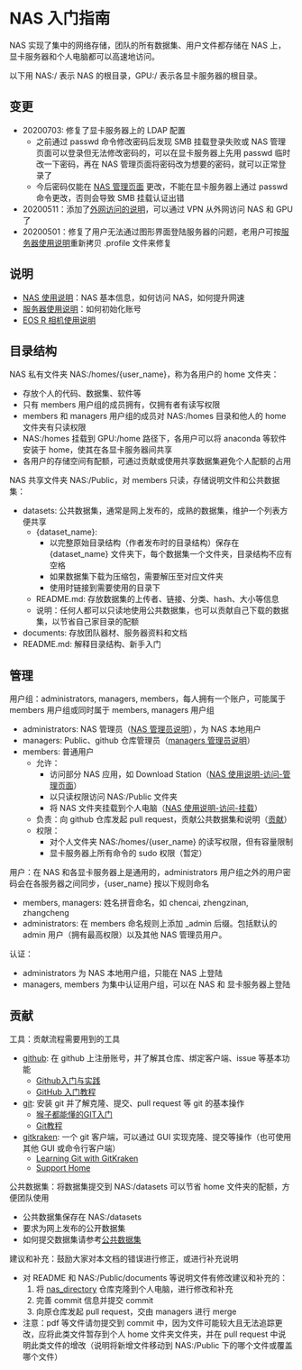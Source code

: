 # NAS 入门指南

NAS 实现了集中的网络存储，团队的所有数据集、用户文件都存储在 NAS 上，显卡服务器和个人电脑都可以高速地访问。

以下用 NAS:/ 表示 NAS 的根目录，GPU:/ 表示各显卡服务器的根目录。


## 变更

* 20200703: 修复了显卡服务器上的 LDAP 配置
    * 之前通过 passwd 命令修改密码后发现 SMB 挂载登录失败或 NAS 管理页面可以登录但无法修改密码的，可以在显卡服务器上先用 passwd 临时改一下密码，再在 NAS 管理页面将密码改为想要的密码，就可以正常登录了
    * 今后密码仅能在 [NAS 管理页面](https://192.168.1.119:5001/cgi-bin/) 更改，不能在显卡服务器上通过 passwd 命令更改，否则会导致 SMB 挂载认证出错
* 20200511：添加了[外网访问的说明](documents/nas/README.md#外网访问)，可以通过 VPN 从外网访问 NAS 和 GPU 了
* 20200501：修复了用户无法通过图形界面登陆服务器的问题，老用户可按[服务器使用说明](documents/server/README.md)重新拷贝 .profile 文件来修复


## 说明

* [NAS 使用说明](documents/nas/README.md)：NAS 基本信息，如何访问 NAS，如何提升网速
* [服务器使用说明](documents/server/README.md)：如何初始化账号
* [EOS R 相机使用说明](documents/eos_r/README.md)


## 目录结构

NAS 私有文件夹 NAS:/homes/{user_name}，称为各用户的 home 文件夹：
* 存放个人的代码、数据集、软件等
* 只有 members 用户组的成员拥有，仅拥有者有读写权限
* members 和 managers 用户组的成员对 NAS:/homes 目录和他人的 home 文件夹有只读权限
* NAS:/homes 挂载到 GPU:/home 路径下，各用户可以将 anaconda 等软件安装于 home，使其在各显卡服务器间共享
* 各用户的存储空间有配额，可通过贡献或使用共享数据集避免个人配额的占用

NAS 共享文件夹 NAS:/Public，对 members 只读，存储说明文件和公共数据集：
* datasets: 公共数据集，通常是网上发布的，成熟的数据集，维护一个列表方便共享
    * {dataset_name}: 
        * 以完整原始目录结构（作者发布时的目录结构）保存在 {dataset_name} 文件夹下，每个数据集一个文件夹，目录结构不应有空格
        * 如果数据集下载为压缩包，需要解压至对应文件夹
        * 使用时链接到需要使用的目录下
    * README.md: 存放数据集的上传者、链接、分类、hash、大小等信息
    * 说明：任何人都可以只读地使用公共数据集，也可以贡献自己下载的数据集，以节省自己家目录的配额
* documents: 存放团队器材、服务器资料和文档
* README.md: 解释目录结构、新手入门


## 管理

用户组：administrators, managers, members，每人拥有一个账户，可能属于 members 用户组或同时属于 members, managers 用户组
* administrators: NAS 管理员（[NAS 管理员说明](documents/nas/README_admin.md)），为 NAS 本地用户
* managers: Public、github 仓库管理员（[managers 管理员说明](documents/nas/README_managers.md)）
* members: 普通用户
    * 允许：
        * 访问部分 NAS 应用，如 Download Station（[NAS 使用说明-访问-管理页面](documents/nas/README.md/#访问)）
        * 以只读权限访问 NAS:/Public 文件夹
        * 将 NAS 文件夹挂载到个人电脑（[NAS 使用说明-访问-挂载](documents/nas/README.md/#访问)）
    * 负责：向 github 仓库发起 pull request，贡献公共数据集和说明（[贡献](#贡献)）
    * 权限：
        * 对个人文件夹 NAS:/homes/{user_name} 的读写权限，但有容量限制
        * 显卡服务器上所有命令的 sudo 权限（暂定）

用户：在 NAS 和各显卡服务器上是通用的，administrators 用户组之外的用户密码会在各服务器之间同步，{user_name} 按以下规则命名
* members, managers: 姓名拼音命名，如 chencai, zhengzinan, zhangcheng
* administrators: 在 members 命名规则上添加 _admin 后缀。包括默认的 admin 用户（拥有最高权限）以及其他 NAS 管理员用户。

认证：
* administrators 为 NAS 本地用户组，只能在 NAS 上登陆
* managers, members 为集中认证用户组，可以在 NAS 和 显卡服务器上登陆


## 贡献

工具：贡献流程需要用到的工具
* [github](https://github.com/): 在 github 上注册账号，并了解其仓库、绑定客户端、issue 等基本功能
    * [Github入门与实践](https://www.jianshu.com/p/38611735b15e)
    * [GitHub 入门教程](https://www.cnblogs.com/xueweihan/p/7217846.html)
* [git](https://git-scm.com/): 安装 git 并了解克隆、提交、pull request 等 git 的基本操作
    * [猴子都能懂的GIT入门](https://backlog.com/git-tutorial/cn/)
    * [Git教程](https://www.liaoxuefeng.com/wiki/896043488029600)
* [gitkraken](https://www.gitkraken.com/): 一个 git 客户端，可以通过 GUI 实现克隆、提交等操作（也可使用其他 GUI 或命令行客户端）
    * [Learning Git with GitKraken](https://support.gitkraken.com/start-here/guide/)
    * [Support Home](https://support.gitkraken.com/)

公共数据集：将数据集提交到 NAS:/datasets 可以节省 home 文件夹的配额，方便团队使用
* 公共数据集保存在 NAS:/datasets
* 要求为网上发布的公开数据集
* 如何提交数据集请参考[公共数据集](datasets/README.md)

建议和补充：鼓励大家对本文档的错误进行修正，或进行补充说明
* 对 README 和 NAS:/Public/documents 等说明文件有修改建议和补充的：
    1. 将 [nas_directory](https://github.com/pidan1231239/nas_directory) 仓库克隆到个人电脑，进行修改和补充
    1. 完善 commit 信息并提交 commit
    1. 向原仓库发起 pull request，交由 managers 进行 merge
* 注意：pdf 等文件请勿提交到 commit 中，因为文件可能较大且无法追踪更改，应将此类文件暂存到个人 home 文件夹文件夹，并在 pull request 中说明此类文件的增改（说明将新增文件移动到 NAS:/Public 下的哪个文件或覆盖哪个文件）

